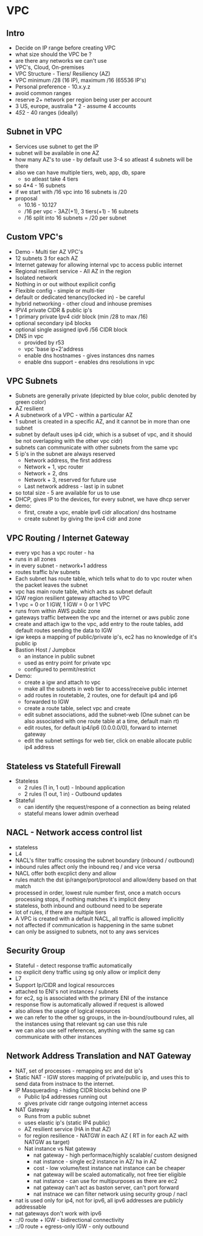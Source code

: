 
# VPC

## Intro

- Decide on IP range before creating VPC
- what size should the VPC be ?
- are there any networks we can't use 
- VPC's, Cloud, On-premises
- VPC Structure - Tiers/ Resiliency (AZ)
- VPC minimum /28 (16 IP), maximum /16 (65536 IP's)
- Personal preference - 10.x.y.z
- avoid common ranges
- reserve 2+ network per region being user per account
- 3 US, europe, australia * 2 - assume 4 accounts
- 4*5*2 - 40 ranges (ideally)

## Subnet in VPC

- Services use subnet to get the IP
- subnet will be available in one AZ
- how many AZ's to use - by default use 3-4 so atleast 4 subnets will be there
- also we can have multiple tiers, web, app, db, spare
    - so atleast take 4 tiers
- so 4*4 - 16 subnets
- if we start with /16 vpc into 16 subnets is /20
- proposal
    - 10.16 - 10.127 
    - /16 per vpc - 3AZ(+1), 3 tiers(+1) - 16 subnets
    - /16 split into 16 subnets = /20 per subnet

## Custom VPC's

- Demo - Multi tier AZ VPC's
- 12 subnets 3 for each AZ
- Internet gateway for allowing internal vpc to access public internet
- Regional resilient service - All AZ in the region
- Isolated network
- Nothing in or out without expilicit config
- Flexible config - simple or multi-tier
- default or dedicated tenancy(locked in) - be careful 
- hybrid networking - other cloud and inhouse premises
- IPV4 private CIDR & public ip's
- 1 primary private Ipv4 cidr block (min /28 to max /16)
- optional secondary ip4 blocks
- optional single assigned ipv6 /56 CIDR block
- DNS in vpc
    - provided by r53
    - vpc 'base ip+2'address
    - enable dns hostnames - gives instances dns names
    - enable dns support - enables dns resolutions in vpc

## VPC Subnets

- Subnets are generally private (depicted by blue color, public denoted by green color)
- AZ resilient
- A subnetwork of a VPC - within a particular AZ
- 1 subnet is created in a specific AZ, and it cannot be in more than one subnet
- subnet by default uses ip4 cidr, which is a subset of vpc, and it should be not overlapping with the other vpc cidr)
- subnets can communicate with other subnets from the same vpc
- 5 ip's in the subnet are always reserved
    - Network address, the first address
    - Network + 1, vpc router
    - Network + 2, dns 
    - Network + 3, reserved for future use
    - Last network address - last ip in subnet
- so total size - 5 are available for us to use
- DHCP, gives IP to the devices, for every subnet, we have dhcp server
- demo:
    - first, create a vpc, enable ipv6 cidr allocation/ dns hostname
    - create subnet by giving the ipv4 cidr and zone

## VPC Routing / Internet Gateway

- every vpc has a vpc router - ha
- runs in all zones
- in every subnet - network+1 address
- routes traffic b/w subnets
- Each subnet has route table, which tells what to do to vpc router when the packet leaves the subnet
- vpc has main route table, which acts as subnet default
- IGW region resilient gateway attached to VPC
- 1 vpc = 0 or 1 IGW, 1 IGW =  0 or 1 VPC
- runs from within AWS public zone
- gateways traffic between the vpc and the internet or aws public zone
- create and attach igw to the vpc, add entry to the route tables, add default routes sending the data to IGW
- igw keeps a mapping of public/private ip's, ec2 has no knowledge of it's public ip
- Bastion Host / Jumpbox
    - an instance in public subnet
    - used as entry point for private vpc
    - configured to permit/restrict
- Demo:
    - create a igw and attach to vpc
    - make all the subnets in web tier to access/receive public internet
    - add routes in routetable, 2 routes, one for default ip4 and ip6
    - forwarded to IGW
    - create a route table, select vpc and create
    - edit subnet associations, add the subnet-web (One subnet can be also associated with one route table at a time, default main rt)
    - edit routes, for default ip4/ip6 (0.0.0.0/0), forward to internet gateway
    - edit the subnet settings for web tier, click on enable allocate public ip4 address


## Stateless vs Statefull Firewall

- Stateless
    - 2 rules (1 in, 1 out) - Inbound application
    - 2 rules (1 out, 1 in) - Outbound updates
- Stateful
    - can identify tjhe request/respone of a connection as being related
    - stateful means lower admin overhead

## NACL - Network access control list

- stateless
- L4
- NACL's filter traffic crossing the subnet boundary (inbound / outbound)
- inbound rules affect only the inbound req / and vice versa
- NACL offer both excplict deny and allow
- rules match the dst ip/range/port/protocol and allow/deny based on that match
- processed in order, lowest rule number first, once a match occurs processing stops, if nothing matches it's implicit deny
- stateless, both inbound and outbound need to be seperate
- lot of rules, if there are multiple tiers
- A VPC is created with a default NACL, all traffic is allowed implicitly
- not affected if communication is happening in the same subnet
- can only be assigned to subnets, not to any aws services

## Security Group

- Stateful - detect response traffic automatically
- no explicit deny traffic using sg only allow or implicit deny
- L7
- Support Ip/CIDR and logical resourcces
- attached to ENI's not instances  / subnets
- for ec2, sg is associated with the primary ENI of the instance
- response flow is automatically allowed if request is allowed
- also allows the usage of logical resources
- we can refer to the other sg groups, in the in-bound/outbound rules, all the instances using that relevant sg can use this rule
- we can also use self references, anything with the same sg can communicate with other instances

## Network Address Translation and NAT Gateway

- NAT, set of processes - remapping src and dst ip's
- Static NAT - IGW stores mapping of private/public ip, and uses this to send data from instnace to the internet.
- IP Masquerading - hiding CIDR blocks behind one IP
    - Public Ip4 addresses running out
    - gives private cidr range outgoing internet access
- NAT Gateway
    - Runs from a public subnet
    - uses elastic ip's (static IP4 public)
    - AZ resilient service (HA in that AZ)
    - for region resilience - NATGW in each AZ ( RT in for each AZ with NATGW as target)
    - Nat instance vs Nat gateway
        - nat gateway - high performace/highly scalable/ custom designed
        - nat instance - single ec2 instance in AZ/ ha in AZ
        - cost - low volume/test instance nat instance can be cheaper
        - nat gateway will be scaled automatically, not free tier eligible
        - nat instance - can use for multipurposes as there are ec2
        - nat gateway can't act as baston server, can't port forward
        - nat instnace we can filter network using security group / nacl
- nat is used only for ip4, not for ipv6, all ipv6 addresses are publicly addressable
- nat gateways don't work with ipv6
- ::/0 route + IGW - bidirectional connectivity
- ::/0 route + egress-only IGW - only outbound



